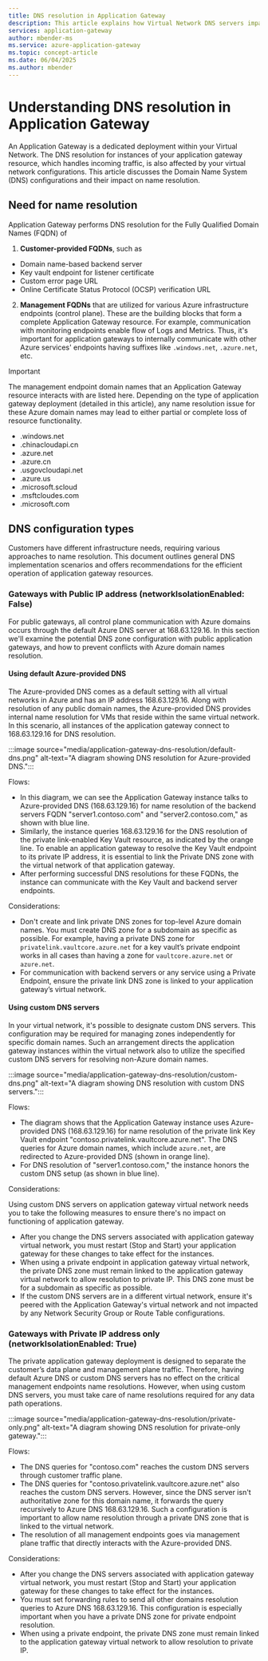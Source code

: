 ```yaml
---
title: DNS resolution in Application Gateway
description: This article explains how Virtual Network DNS servers impact DNS resolution for Azure Application Gateway.
services: application-gateway
author: mbender-ms
ms.service: azure-application-gateway
ms.topic: concept-article
ms.date: 06/04/2025
ms.author: mbender 
---
```


# Understanding DNS resolution in Application Gateway
An Application Gateway is a dedicated deployment within your Virtual Network. The DNS resolution for instances of your application gateway resource, which handles incoming traffic, is also affected by your virtual network configurations. This article discusses the Domain Name System (DNS) configurations and their impact on name resolution.

## Need for name resolution
Application Gateway performs DNS resolution for the Fully Qualified Domain Names (FQDN) of

1) **Customer-provided FQDNs**, such as
* Domain name-based backend server
* Key vault endpoint for listener certificate
* Custom error page URL
* Online Certificate Status Protocol (OCSP) verification URL

2) **Management FQDNs** that are utilized for various Azure infrastructure endpoints (control plane). These are the building blocks that form a complete Application Gateway resource. For example, communication with monitoring endpoints enable flow of Logs and Metrics. Thus, it's important for application gateways to internally communicate with other Azure services' endpoints having suffixes like `.windows.net`, `.azure.net`, etc.

> [!IMPORTANT]
> The management endpoint domain names that an Application Gateway resource interacts with are listed here. Depending on the type of application gateway deployment (detailed in this article), any name resolution issue for these Azure domain names may lead to either partial or complete loss of resource functionality.
> 
> * .windows.net
> * .chinacloudapi.cn
> * .azure.net
> * .azure.cn
> * .usgovcloudapi.net
> * .azure.us
> * .microsoft.scloud
> * .msftcloudes.com
> * .microsoft.com 

## DNS configuration types
Customers have different infrastructure needs, requiring various approaches to name resolution. This document outlines general DNS implementation scenarios and offers recommendations for the efficient operation of application gateway resources.

### Gateways with Public IP address (networkIsolationEnabled: False)
For public gateways, all control plane communication with Azure domains occurs through the default Azure DNS server at 168.63.129.16. In this section we'll examine the potential DNS zone configuration with public application gateways, and how to prevent conflicts with Azure domain names resolution.

#### Using default Azure-provided DNS
The Azure-provided DNS comes as a default setting with all virtual networks in Azure and has an IP address 168.63.129.16. Along with resolution of any public domain names, the Azure-provided DNS provides internal name resolution for VMs that reside within the same virtual network. In this scenario, all instances of the application gateway connect to 168.63.129.16 for DNS resolution. 

:::image source="media/application-gateway-dns-resolution/default-dns.png" alt-text="A diagram showing DNS resolution for Azure-provided DNS.":::

Flows: 
* In this diagram, we can see the Application Gateway instance talks to Azure-provided DNS (168.63.129.16) for name resolution of the backend servers FQDN "server1.contoso.com" and "server2.contoso.com," as shown with blue line.
* Similarly, the instance queries 168.63.129.16 for the DNS resolution of the private link-enabled Key Vault resource, as indicated by the orange line. To enable an application gateway to resolve the Key Vault endpoint to its private IP address, it is essential to link the Private DNS zone with the virtual network of that application gateway.
* After performing successful DNS resolutions for these FQDNs, the instance can communicate with the Key Vault and backend server endpoints.

Considerations:
* Don't create and link private DNS zones for top-level Azure domain names. You must create DNS zone for a subdomain as specific as possible. For example, having a private DNS zone for `privatelink.vaultcore.azure.net` for a key vault’s private endpoint works in all cases than having a zone for `vaultcore.azure.net` or `azure.net`.
* For communication with backend servers or any service using a Private Endpoint, ensure the private link DNS zone is linked to your application gateway’s virtual network. 

#### Using custom DNS servers

In your virtual network, it's possible to designate custom DNS servers. This configuration may be required for managing zones independently for specific domain names. Such an arrangement directs the application gateway instances within the virtual network also to utilize the specified custom DNS servers for resolving non-Azure domain names. 

:::image source="media/application-gateway-dns-resolution/custom-dns.png" alt-text="A diagram showing DNS resolution with custom DNS servers.":::

Flows: 
* The diagram shows that the Application Gateway instance uses Azure-provided DNS (168.63.129.16) for name resolution of the private link Key Vault endpoint "contoso.privatelink.vaultcore.azure.net". The DNS queries for Azure domain names, which include `azure.net`, are redirected to Azure-provided DNS (shown in orange line).
* For DNS resolution of "server1.contoso.com," the instance honors the custom DNS setup (as shown in blue line). 

Considerations:

Using custom DNS servers on application gateway virtual network needs you to take the following measures to ensure there's no impact on functioning of application gateway. 

* After you change the DNS servers associated with application gateway virtual network, you must restart (Stop and Start) your application gateway for these changes to take effect for the instances.
* When using a private endpoint in application gateway virtual network, the private DNS zone must remain linked to the application gateway virtual network to allow resolution to private IP. This DNS zone must be for a subdomain as specific as possible.
* If the custom DNS servers are in a different virtual network, ensure it's peered with the Application Gateway's virtual network and not impacted by any Network Security Group or Route Table configurations. 

### Gateways with Private IP address only (networkIsolationEnabled: True)
The private application gateway deployment is designed to separate the customer’s data plane and management plane traffic. Therefore, having default Azure DNS or custom DNS servers has no effect on the critical management endpoints name resolutions. However, when using custom DNS servers, you must take care of name resolutions required for any data path operations.

:::image source="media/application-gateway-dns-resolution/private-only.png" alt-text="A diagram showing DNS resolution for private-only gateway.":::

Flows:
* The DNS queries for "contoso.com" reaches the custom DNS servers through customer traffic plane.
* The DNS queries for "contoso.privatelink.vaultcore.azure.net" also reaches the custom DNS servers. However, since the DNS server isn't authoritative zone for this domain name, it forwards the query recursively to Azure DNS 168.63.129.16. Such a configuration is important to allow name resolution through a private DNS zone that is linked to the virtual network.
* The resolution of all management endpoints goes via management plane traffic that directly interacts with the Azure-provided DNS.

Considerations:

* After you change the DNS servers associated with application gateway virtual network, you must restart (Stop and Start) your application gateway for these changes to take effect for the instances.
* You must set forwarding rules to send all other domains resolution queries to Azure DNS 168.63.129.16. This configuration is especially important when you have a private DNS zone for private endpoint resolution.
* When using a private endpoint, the private DNS zone must remain linked to the application gateway virtual network to allow resolution to private IP. 


